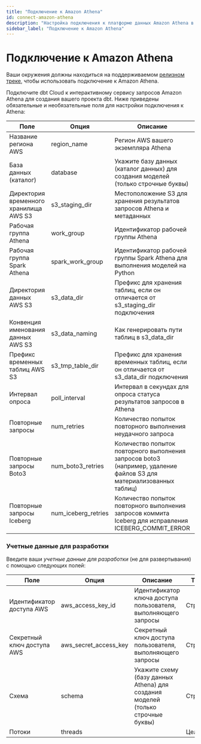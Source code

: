 ```yaml
---
title: "Подключение к Amazon Athena"
id: connect-amazon-athena
description: "Настройка подключения к платформе данных Amazon Athena в dbt Cloud."
sidebar_label: "Подключение к Amazon Athena"
---
```


# Подключение к Amazon Athena

Ваши окружения должны находиться на поддерживаемом [релизном треке](/docs/dbt-versions/cloud-release-tracks), чтобы использовать подключение к Amazon Athena.

Подключите dbt Cloud к интерактивному сервису запросов Amazon Athena для создания вашего проекта dbt. Ниже приведены обязательные и необязательные поля для настройки подключения к Athena:

| Поле                         | Опция           | Описание                                                                         | Тип    | Обязательно? | Пример |
| ---------------------------- | ---------------- | -------------------------------------------------------------------------------- | ------ | ------------ | ------- |
| Название региона AWS         | region_name      | Регион AWS вашего экземпляра Athena                                              | Строка | Обязательно   | eu-west-1 |
| База данных (каталог)       | database         | Укажите базу данных (каталог данных) для создания моделей (только строчные буквы) | Строка | Обязательно   | awsdatacatalog |
| Директория временного хранилища AWS S3 | s3_staging_dir   | Местоположение S3 для хранения результатов запросов Athena и метаданных         | Строка | Обязательно   | s3://bucket/dbt/ |
| Рабочая группа Athena        | work_group       | Идентификатор рабочей группы Athena                                              | Строка | Необязательно | my-custom-workgroup |
| Рабочая группа Spark Athena   | spark_work_group | Идентификатор рабочей группы Spark Athena для выполнения моделей на Python      | Строка | Необязательно | my-spark-workgroup |
| Директория данных AWS S3     | s3_data_dir      | Префикс для хранения таблиц, если он отличается от s3_staging_dir подключения  | Строка | Необязательно | s3://bucket2/dbt/ |
| Конвенция именования данных AWS S3 | s3_data_naming   | Как генерировать пути таблиц в s3_data_dir                                      | Строка | Необязательно | schema_table_unique |
| Префикс временных таблиц AWS S3 | s3_tmp_table_dir | Префикс для хранения временных таблиц, если он отличается от s3_data_dir подключения | Строка | Необязательно | s3://bucket3/dbt/ |
| Интервал опроса             | poll_interval    | Интервал в секундах для опроса статуса результатов запросов в Athena           | Целое  | Необязательно | 5 |
| Повторные запросы           | num_retries      | Количество попыток повторного выполнения неудачного запроса                     | Целое  | Необязательно | 3 |
| Повторные запросы Boto3     | num_boto3_retries| Количество попыток повторного выполнения запросов boto3 (например, удаление файлов S3 для материализованных таблиц) | Целое  | Необязательно | 5 |
| Повторные запросы Iceberg   | num_iceberg_retries| Количество попыток повторного выполнения запросов коммита Iceberg для исправления ICEBERG_COMMIT_ERROR | Целое  | Необязательно | 0 |

### Учетные данные для разработки

Введите ваши _учетные данные для разработки_ (не для развертывания) с помощью следующих полей:

| Поле                     | Опция                | Описание                                                                | Тип    | Обязательно | Пример  |
| ------------------------ | --------------------- | ------------------------------------------------------------------------ | ------ | ------------ | -------- |
| Идентификатор доступа AWS | aws_access_key_id     | Идентификатор ключа доступа пользователя, выполняющего запросы          | Строка | Обязательно   | AKIAIOSFODNN7EXAMPLE |
| Секретный ключ доступа AWS | aws_secret_access_key | Секретный ключ доступа пользователя, выполняющего запросы              | Строка | Обязательно   | wJalrXUtnFEMI/K7MDENG/bPxRfiCYEXAMPLEKEY |
| Схема                   | schema                | Укажите схему (базу данных Athena) для создания моделей (только строчные буквы) | Строка | Обязательно   | dbt |
| Потоки                  | threads               |                                                                          | Целое  | Необязательно | 3 |